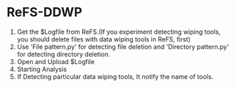 # ReFS-DDWP
1. Get the $Logfile from ReFS.(If you experiment detecting wiping tools, you should delete files with data wiping tools in ReFS, first)
2. Use 'File pattern.py' for detecting file deletion and 'Directory pattern.py' for detecting directory deletion.
3. Open and Upload $Logfile
4. Starting Analysis
5. If Detecting particular data wiping tools, It notify the name of tools.
